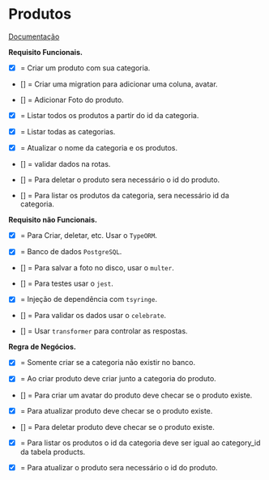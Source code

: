 # Produtos

[Documentação](./docs/doc.md)

**Requisito Funcionais.**

- [x] = Criar um produto com sua categoria.

- [] = Criar uma migration para adicionar uma coluna, avatar.

- [] = Adicionar Foto do produto.

- [x] = Listar todos os produtos a partir do id da categoria.

- [x] = Listar todas as categorias.

- [x] = Atualizar o nome da categoria e os produtos.

- [] = validar dados na rotas.

- [] = Para deletar o produto sera necessário o id do produto.

- [] = Para listar os produtos da categoria, sera necessário id da categoria.

**Requisito não Funcionais.**

- [x] = Para Criar, deletar, etc. Usar o `TypeORM`.

- [x] = Banco de dados `PostgreSQL`.

- [] = Para salvar a foto no disco, usar o `multer`.

- [] = Para testes usar o `jest`.

- [x] = Injeção de dependência com `tsyringe`.

- [] = Para validar os dados usar o `celebrate`.

- [] = Usar `transformer` para controlar as respostas.

**Regra de Negócios.**

- [x] = Somente criar se a categoria não existir no banco.

- [x] = Ao criar produto deve criar junto a categoria do produto.

- [] = Para criar um avatar do produto deve checar se o produto existe.

- [x] = Para atualizar produto deve checar se o produto existe.

- [] = Para deletar produto deve checar se o produto existe.

- [x] = Para listar os produtos o id da categoria deve ser igual ao category_id da tabela products.

- [x] = Para atualizar o produto sera necessário o id do produto.

